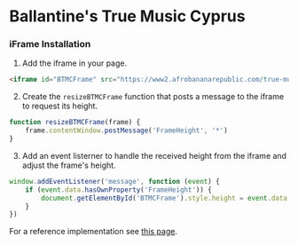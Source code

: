 # Ballantine's True Music Cyprus

### iFrame Installation

1. Add the iframe in your page.

```html
<iframe id="BTMCFrame" src="https://www2.afrobananarepublic.com/true-music" onload="resizeBTMCFrame(this)"></iframe>
```

2. Create the `resizeBTMCFrame` function that posts a message to the iframe to request its height.

```js
function resizeBTMCFrame(frame) {
    frame.contentWindow.postMessage('FrameHeight', '*')
}
```

3. Add an event listerner to handle the received height from the iframe and adjust the frame's height.

```js
window.addEventListener('message', function (event) {
    if (event.data.hasOwnProperty('FrameHeight')) {
        document.getElementById('BTMCFrame').style.height = event.data.FrameHeight + 'px'
    }
})
```

For a reference implementation see [this page](./test/index.html).

